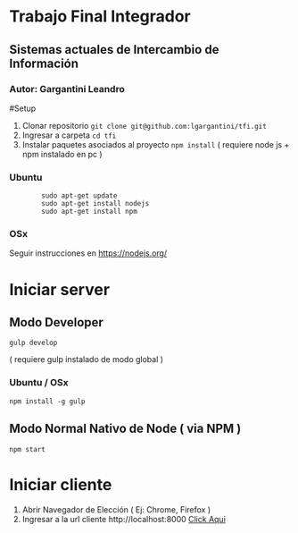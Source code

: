 # Trabajo Final Integrador
## Sistemas actuales de Intercambio de Información
### Autor: Gargantini Leandro

#Setup

1. Clonar repositorio
``` git clone git@github.com:lgargantini/tfi.git ```
2. Ingresar a carpeta
``` cd tfi ```
3. Instalar paquetes asociados al proyecto
``` npm install ```
( requiere node js + npm instalado en pc )

### Ubuntu
``` 
        sudo apt-get update
        sudo apt-get install nodejs
        sudo apt-get install npm
```

### OSx 
Seguir instrucciones en https://nodejs.org/

# Iniciar server

## Modo Developer
``` gulp develop ```

( requiere gulp instalado de modo global )

### Ubuntu / OSx
``` npm install -g gulp ```

## Modo Normal Nativo de Node ( via NPM )
``` npm start ```

# Iniciar cliente

1. Abrir Navegador de Elección ( Ej: Chrome, Firefox )
2. Ingresar a la url cliente http://localhost:8000 [Click Aqui](http://localhost:8000)


